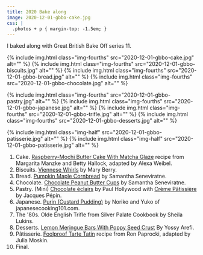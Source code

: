 ```yaml
---
title: 2020 Bake along
image: 2020-12-01-gbbo-cake.jpg
css: |
  .photos + p { margin-top: -1.5em; }
---
```


I baked along with Great British Bake Off series 11.

<div class="photos">
{% include img.html class="img-fourths" src="2020-12-01-gbbo-cake.jpg" alt="" %}
{% include img.html class="img-fourths" src="2020-12-01-gbbo-biscuits.jpg" alt="" %}
{% include img.html class="img-fourths" src="2020-12-01-gbbo-bread.jpg" alt="" %}
{% include img.html class="img-fourths" src="2020-12-01-gbbo-chocolate.jpg" alt="" %}

{% include img.html  class="img-fourths" src="2020-12-01-gbbo-pastry.jpg" alt="" %}
{% include img.html  class="img-fourths" src="2020-12-01-gbbo-japanese.jpg" alt="" %}
{% include img.html  class="img-fourths" src="2020-12-01-gbbo-trifle.jpg" alt="" %}
{% include img.html  class="img-fourths" src="2020-12-01-gbbo-desserts.jpg" alt="" %}

{% include img.html  class="img-half" src="2020-12-01-gbbo-patisserie.jpg" alt="" %}
{% include img.html  class="img-half" src="2020-12-01-gbbo-patisserie.jpg" alt="" %}
</div>


1. Cake. [Raspberry-Mochi Butter Cake With Matcha Glaze](https://cooking.nytimes.com/recipes/1020337-raspberry-mochi-butter-cake-with-matcha-glaze) recipe from Margarita Manzke and Betty Hallock, adapted by Alexa Weibel.
2. Biscuits. [Viennese Whirls](https://www.pbs.org/food/recipes/mary-berrys-viennese-whirls/) by Mary Berry.
3. Bread. [Pumpkin Maple Cornbread](https://cooking.nytimes.com/recipes/1020591-pumpkin-maple-cornbread) by Samantha Seneviratne.
4. Chocolate. [Chocolate Peanut Butter Cups](https://cooking.nytimes.com/recipes/1018460-chocolate-peanut-butter-cups) by Samantha Seneviratne.
5. Pastry. (Mini) [Chocolate éclairs](https://www.bbc.co.uk/food/recipes/pauls_chocolate_clairs_59944) by Paul Hollywood with [Crème Pâtissière](https://www.foodandwine.com/recipes/creme-patissiere) by Jacques Pépin.
6. Japanese. [Purin (Custard Pudding)](https://www.japanesecooking101.com/purin-custard-pudding-recipe/) by Noriko and Yuko of japanesecooking101.com.
7. The '80s. Olde English Trifle from Silver Palate Cookbook by Sheila Lukins.
8. Desserts. [Lemon Meringue Bars With Poppy Seed Crust](https://cooking.nytimes.com/recipes/1019277-lemon-meringue-bars-with-poppy-seed-crust) By Yossy Arefi.
9. Pâtisserie. [Foolproof Tarte Tatin](https://cooking.nytimes.com/recipes/1016883-foolproof-tarte-tatin) recipe from Ron Paprocki, adapted by Julia Moskin.
10. Final.
